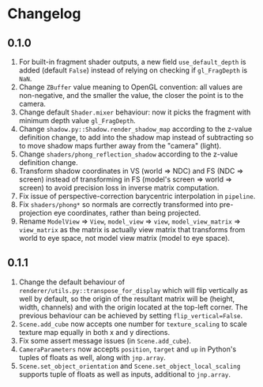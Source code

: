 # Changelog

## 0.1.0

1. For built-in fragment shader outputs, a new field `use_default_depth` is added (default `False`) instead of relying on checking if `gl_FragDepth` is `NaN`.
2. Change `ZBuffer` value meaning to OpenGL convention: all values are non-negative, and the smaller the value, the closer the point is to the camera.
3. Change default `Shader.mixer` behaviour: now it picks the fragment with minimum depth value `gl_FragDepth`.
4. Change `shadow.py::Shadow.render_shadow_map` according to the z-value definition change, to add into the shadow map instead of subtracting so to move shadow maps further away from the "camera" (light).
5. Change `shaders/phong_reflection_shadow` according to the z-value definition change.
6. Transform shadow coordinates in VS (world => NDC) and FS (NDC => screen) instead of transforming in FS (model's screen => world => screen) to avoid precision loss in inverse matrix computation.
7. Fix issue of perspective-correction barycentric interpolation in `pipeline`.
8. Fix `shaders/phong*` so normals are correctly transformed into pre-projection eye coordinates, rather than being projected.
9. Rename `ModelView` => `View`, `model_view` => `view`, `model_view_matrix` => `view_matrix` as the matrix is actually view matrix that transforms from world to eye space, not model view matrix (model to eye space).

## 0.1.1

1. Change the default behaviour of `renderer/utils.py::transpose_for_display` which will flip vertically as well by default, so the origin of the resultant matrix will be (height, width, channels) and with the origin located at the top-left corner. The previous behaviour can be achieved by setting `flip_vertical=False`.
2. `Scene.add_cube` now accepts one number for `texture_scaling` to scale texture map equally in both x and y directions.
3. Fix some assert message issues (in `Scene.add_cube`).
4. `CameraParameters` now accepts `position`, `target` and `up` in Python's tuples of floats as well, along with `jnp.array`.
5. `Scene.set_object_orientation` and `Scene.set_object_local_scaling` supports tuple of floats as well as inputs, additional to `jnp.array`.
